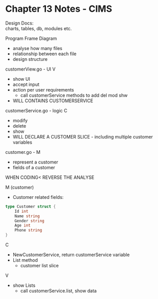 # Chapter 13 Notes - CIMS

Design Docs:  
charts, tables, db, modules etc.

Program Frame Diagram
- analyse how many files
- relationship between each file
- design structure 

customerView.go - UI V
- show UI
- accept input
- action per user requirements
    - call customerService methods to add del mod shw
- WILL CONTAINS CUSTOMERSERVICE

customerService.go - logic C
- modify
- delete
- show
- WILL DECLARE A CUSTOMER SLICE - including multiple customer variables

customer.go - M
- represent a customer
- fields of a customer

WHEN CODING< REVERSE THE ANALYSE


M (customer)
- Customer related fields:
```go
type Customer struct {
    Id int
    Name string
    Gender string
    Age int
    Phone string
}
```

C
- NewCustomerService, return customerService variable
- List method
    - customer list slice


V
- show Lists
    - call customerService.list, show data